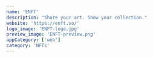 ```yaml
---
name: 'ENFT'
description: "Share your art. Show your collection."
website: 'https://enft.so/'
logo_image: 'ENFT-logo.jpg'
preview_image: 'ENFT-preview.png'
appCategory: ['web']
category: 'NFTs'
---
```


